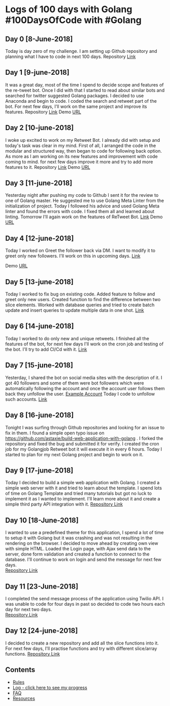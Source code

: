 # Logs of 100 days with Golang  #100DaysOfCode with #Golang

## Day 0 [8-June-2018]
Today is day zero of my challenge. I am setting up Github repository and planning what I have to code in next 100 days.
Repository [Link](https://github.com/bharatsewani1993/100daysofcode)

## Day 1 [9-june-2018]
It was a great day, most of the time I spend to decide scope and features of the re-tweet bot.  Once I did with that I started to read about similar bots and searched for twitter suggested Golang packages.  I decided to use Anaconda and begin to code.  I coded the search and retweet part of the bot. For next few days, I'll work on the same project and improve its features.
Repository [Link](https://github.com/bharatsewani1993/ReTweetBot)
Demo [URL](https://youtu.be/1GSKwWceUkQ)

## Day 2 [10-june-2018]
I woke up excited to work on my Retweet Bot. I already did with setup and today's task was clear in my mind. First of all, I arranged the code in the modular and structured way, then began to code for following back option.
As more as I am working on its new features and improvement with code coming to mind. for next few days improve it more and try to add more features to it.
Repository [Link](https://github.com/bharatsewani1993/ReTweetBot)
Demo [URL](https://goo.gl/EY7HBg)

## Day 3 [11-june-2018]
Yesterday night after pushing my code to Github I sent it for the review to one of Golang master. He suggested me to use Golang Meta Linter from the initialization of project.  Today I followed his advice and used Golang Meta linter and found the errors with code. I fixed them all and learned about linting. Tomorrow I'll again work on the features of ReTweet Bot.
[Link](https://github.com/bharatsewani1993/ReTweetBot)
Demo [URL](https://youtu.be/foqpBFhnIIA)

## Day 4 [12-june-2018]
Today I worked on Greet the follower back via DM. I want to modify it to greet only new followers. I'll work on this in upcoming days.
[Link](https://github.com/bharatsewani1993/ReTweetBot)

Demo [URL](https://youtu.be/75oQIAMaed4)

## Day 5 [13-june-2018]
Today I worked to fix bug on existing code.  Added feature to follow and greet only new users. Created function to find the difference between two slice elements. Worked with database queries and tried to create batch update and insert queries to update multiple data in one shot.
[Link](https://github.com/bharatsewani1993/ReTweetBot)


## Day 6 [14-june-2018]
Today I worked to do only new and unique retweets. I finished all the features of the bot, for next few days I'll work on the cron job and testing of the bot. I'll try to add CI/Cd with it.
[Link](https://goo.gl/fGerz7)

## Day 7 [15-june-2018]
Yesterday, I shared the bot on social media sites with the description of it.  I got 40 followers and some of them were bot followers which were automatically following the account and once the account user follows them back they unfollow the user. [Example Account](https://twitter.com/deadat0)  Today I code to unfollow such accounts. [Link](https://github.com/bharatsewani1993/ReTweetBot/commit/554b88d2f5a6c902b92afc600955a49125fec89c)

## Day 8 [16-june-2018]
Tonight I was surfing through Github repositories and looking for an issue to fix in them. I found a simple open typo issue on https://github.com/astaxie/build-web-application-with-golang . I forked the repository and fixed the bug and submitted it for verify. I created the cron job for my Golangjob Retweet bot it will execute it in every 6 hours.  Today I started to plan for my next Golang project and begin to work on it.

## Day 9 [17-june-2018]
Today I decided to build a simple web application with Golang. I created a simple web server with it and tried to learn about the template. I spend lots of time on Golang Template and tried many tutorials but got no luck to implement it as I wanted to implement. I'll learn more about it and create a simple third party API integration with it.
[Repository Link](https://github.com/bharatsewani1993/smsapplication)

## Day 10 [18-June-2018]
I wanted to use a predefined theme for this application, I spend a lot of time to setup it with Golang but it was crashing and was not resulting in the rendering on the browser.  I decided to move ahead by creating own view with simple HTML. Loaded the Login page, with Ajax send data to the server, done form validation and created a function to connect to the database. I'll continue to work on login and send the message for next few days.  
[Repository Link](https://github.com/bharatsewani1993/smsapplication/commit/dd87cac7af4505ba6b75d8b6a7a4d1f2251e3223)

## Day 11 [23-June-2018]
I completed the send message process of the application using Twilio API. I was unable to code for four days in past so decided to code two hours each day for next two days.  
[Repository Link](https://github.com/bharatsewani1993/smsapplication/commit/7d6c41f86ee98b5d8f233e4b6238e65f7055fa1b)

## Day 12 [24-june-2018]
I decided to create a new repository and add all the slice functions into it. For next few days, I'll practise functions and try with different slice/array functions.
[Repository Link](https://github.com/bharatsewani1993/slicefunctions)

## Contents
  * [Rules](/Rules.md)
  * [Log - click here to see my progress](/Logfile.md)
  * [FAQ](/FAQ.md)
  * [Resources](/Resources.md)
